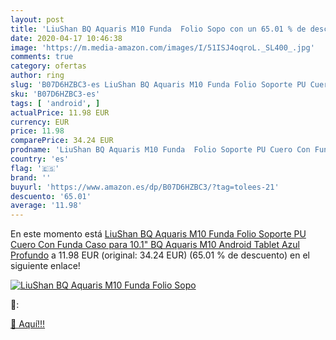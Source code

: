 ```yaml
---
layout: post
title: 'LiuShan BQ Aquaris M10 Funda  Folio Sopo con un 65.01 % de descuento'
date: 2020-04-17 10:46:38
image: 'https://m.media-amazon.com/images/I/51ISJ4oqroL._SL400_.jpg'
comments: true
category: ofertas
author: ring
slug: 'B07D6HZBC3-es LiuShan BQ Aquaris M10 Funda Folio Soporte PU Cuero Con...'
sku: 'B07D6HZBC3-es'
tags: [ 'android', ]
actualPrice: 11.98 EUR
currency: EUR
price: 11.98
comparePrice: 34.24 EUR
prodname: 'LiuShan BQ Aquaris M10 Funda  Folio Soporte PU Cuero Con Funda Caso para 10.1" BQ Aquaris M10 Android Tablet Azul Profundo'
country: 'es'
flag: '🇪🇸'
brand: ''
buyurl: 'https://www.amazon.es/dp/B07D6HZBC3/?tag=tolees-21'
descuento: '65.01'
average: '11.98'
---
```


En este momento está [LiuShan BQ Aquaris M10 Funda  Folio Soporte PU Cuero Con Funda Caso para 10.1" BQ Aquaris M10 Android Tablet Azul Profundo](https://www.amazon.es/dp/B07D6HZBC3/?tag=tolees-21) a 11.98 EUR (original: 34.24 EUR) (65.01 %  de descuento) en el siguiente enlace!

[![LiuShan BQ Aquaris M10 Funda  Folio Sopo](https://m.media-amazon.com/images/I/51ISJ4oqroL._SL400_.jpg)](https://www.amazon.es/dp/B07D6HZBC3/?tag=tolees-21)

🔎:


[🛒 Aquí!!!](https://www.amazon.es/dp/B07D6HZBC3/?tag=tolees-21)
